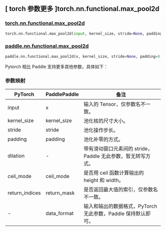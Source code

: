 ## [ torch 参数更多 ]torch.nn.functional.max_pool2d

### [torch.nn.functional.max_pool2d](https://pytorch.org/docs/stable/generated/torch.nn.functional.max_pool2d.html#torch.nn.functional.max_pool2d)

```python
torch.nn.functional.max_pool2d(input, kernel_size, stride=None, padding=0, dilation=1, ceil_mode=False, return_indices=False)
```

### [paddle.nn.functional.max_pool2d](https://www.paddlepaddle.org.cn/documentation/docs/zh/api/paddle/nn/functional/max_pool2d_cn.html)

```python
paddle.nn.functional.max_pool2d(x, kernel_size, stride=None, padding=0, ceil_mode=False, return_mask=False, data_format='NCHW', name=None)
```

Pytorch 相比 Paddle 支持更多其他参数，具体如下：

### 参数映射

| PyTorch        | PaddlePaddle | 备注                                                          |
| -------------- | ------------ | ------------------------------------------------------------- |
| input          | x            | 输入的 Tensor，仅参数名不一致。                               |
| kernel_size    | kernel_size  | 池化核的尺寸大小。                                            |
| stride         | stride       | 池化操作步长。                                                |
| padding        | padding      | 池化补零的方式。                                              |
| dilation       | -            | 带有滑动窗口元素间的 stride，Paddle 无此参数，暂无转写方式。  |
| ceil_mode      | ceil_mode    | 是否用 ceil 函数计算输出的 height 和 width。                  |
| return_indices | return_mask  | 是否返回最大值的索引，仅参数名不一致。                        |
| -              | data_format  | 输入和输出的数据格式，PyTorch 无此参数，Paddle 保持默认即可。 |
